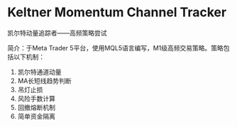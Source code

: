 # Keltner Momentum Channel Tracker
凯尔特动量追踪者——高频策略尝试

简介：于Meta Trader 5平台，使用MQL5语言编写，M1级高频交易策略。策略包括以下机制：
1. 凯尔特通道动量
2. MA长短线趋势判断
3. 吊灯止损
4. 风险手数计算
5. 回撤熔断机制
6. 简单资金隔离
